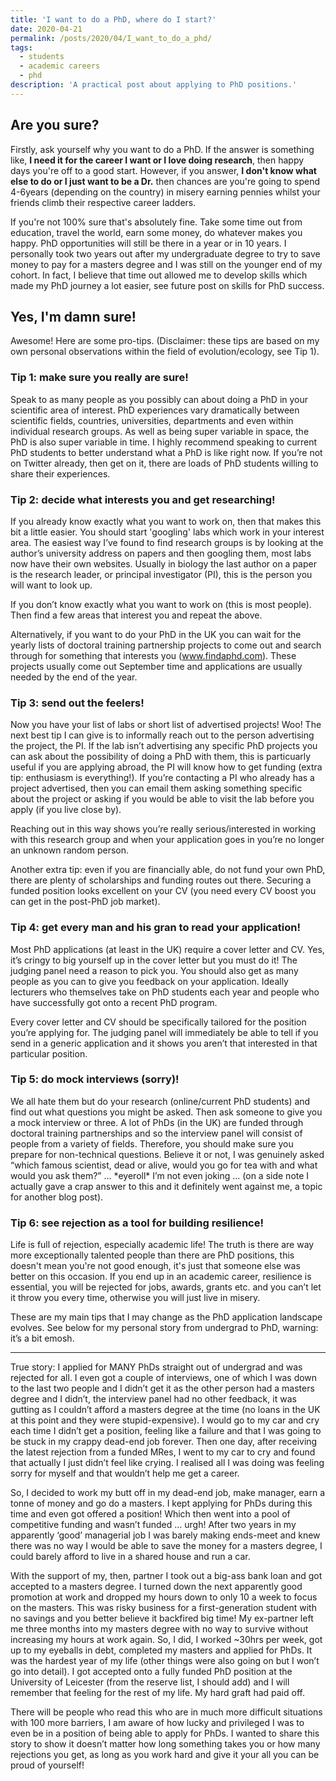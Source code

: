 ```yaml
---
title: 'I want to do a PhD, where do I start?'
date: 2020-04-21
permalink: /posts/2020/04/I_want_to_do_a_phd/
tags:
  - students
  - academic careers
  - phd
description: 'A practical post about applying to PhD positions.'
---
```


<h2>Are you sure?</h2>

Firstly, ask yourself why you want to do a PhD. If the answer is something like, **I need it for the career I want or I love doing research**, then happy days you're off to a good start. However, if you answer, **I don't know what else to do or I just want to be a Dr.** then chances are you're going to spend 4-6years (depending on the country) in misery earning pennies whilst your friends climb their respective career ladders. 

If you're not 100% sure that's absolutely fine. Take some time out from education, travel the world, earn some money, do whatever makes you happy. PhD opportunities will still be there in a year or in 10 years. I personally took two years out after my undergraduate degree to try to save money to pay for a masters degree and I was still on the younger end of my cohort. In fact, I believe that time out allowed me to develop skills which made my PhD journey a lot easier, see future post on skills for PhD success.

<h2>Yes, I'm damn sure!</h2>

Awesome! Here are some pro-tips. (Disclaimer: these tips are based on my own personal observations within the field of evolution/ecology, see Tip 1).

<h3>Tip 1: make sure you really are sure!</h3>
Speak to as many people as you possibly can about doing a PhD in your scientific area of interest. PhD experiences vary dramatically between scientific fields, countries, universities, departments and even within individual research groups. As well as being super variable in space, the PhD is also super variable in time. I highly recommend speaking to current PhD students to better understand what a PhD is like right now. If you’re not on Twitter already, then get on it, there are loads of PhD students willing to share their experiences.

<h3>Tip 2: decide what interests you and get researching!</h3>
If you already know exactly what you want to work on, then that makes this bit a little easier. You should start 'googling' labs which work in your interest area. The easiest way I’ve found to find research groups is by looking at the author’s university address on papers and then googling them, most labs now have their own websites. Usually in biology the last author on a paper is the research leader, or principal investigator (PI), this is the person you will want to look up. 

If you don’t know exactly what you want to work on (this is most people). Then find a few areas that interest you and repeat the above.

Alternatively, if you want to do your PhD in the UK you can wait for the yearly lists of doctoral training partnership projects to come out and search through for something that interests you (www.findaphd.com). These projects usually come out September time and applications are usually needed by the end of the year.

<h3>Tip 3: send out the feelers!</h3>
Now you have your list of labs or short list of advertised projects! Woo! The next best tip I can give is to informally reach out to the person advertising the project, the PI. If the lab isn’t advertising any specific PhD projects you can ask about the possibility of doing a PhD with them, this is particuarly useful if you are applying abroad, the PI will know how to get funding (extra tip: enthusiasm is everything!). If you’re contacting a PI who already has a project advertised, then you can email them asking something specific about the project or asking if you would be able to visit the lab before you apply (if you live close by).

Reaching out in this way shows you’re really serious/interested in working with this research group and when your application goes in you’re no longer an unknown random person.

Another extra tip: even if you are financially able, do not fund your own PhD, there are plenty of scholarships and funding routes out there. Securing a funded position looks excellent on your CV (you need every CV boost you can get in the post-PhD job market).

<h3>Tip 4: get every man and his gran to read your application!</h3>
Most PhD applications (at least in the UK) require a cover letter and CV. Yes, it’s cringy to big yourself up in the cover letter but you must do it! The judging panel need a reason to pick you. You should also get as many people as you can to give you feedback on your application. Ideally lecturers who themselves take on PhD students each year and people who have successfully got onto a recent PhD program.  

Every cover letter and CV should be specifically tailored for the position you’re applying for. The judging panel will immediately be able to tell if you send in a generic application and it shows you aren’t that interested in that particular position.

<h3>Tip 5: do mock interviews (sorry)!</h3>
We all hate them but do your research (online/current PhD students) and find out what questions you might be asked. Then ask someone to give you a mock interview or three. A lot of PhDs (in the UK) are funded through doctoral training partnerships and so the interview panel will consist of people from a variety of fields. Therefore, you should make sure you prepare for non-technical questions. Believe it or not, I was genuinely asked “which famous scientist, dead or alive, would you go for tea with and what would you ask them?” … *eyeroll* I’m not even joking … (on a side note I actually gave a crap answer to this and it definitely went against me, a topic for another blog post).

<h3>Tip 6: see rejection as a tool for building resilience!</h3>
Life is full of rejection, especially academic life! The truth is there are way more exceptionally talented people than there are PhD positions, this doesn't mean you're not good enough, it's just that someone else was better on this occasion. If you end up in an academic career, resilience is essential, you will be rejected for jobs, awards, grants etc. and you can’t let it throw you every time, otherwise you will just live in misery. 

These are my main tips that I may change as the PhD application landscape evolves. See below for my personal story from undergrad to PhD, warning: it’s a bit emosh.

___

True story: I applied for MANY PhDs straight out of undergrad and was rejected for all. I even got a couple of interviews, one of which I was down to the last two people and I didn’t get it as the other person had a masters degree and I didn’t, the interview panel had no other feedback, it was gutting as I couldn’t afford a masters degree at the time (no loans in the UK at this point and they were stupid-expensive). I would go to my car and cry each time I didn’t get a position, feeling like a failure and that I was going to be stuck in my crappy dead-end job forever. Then one day, after receiving the latest rejection from a funded MRes, I went to my car to cry and found that actually I just didn’t feel like crying. I realised all I was doing was feeling sorry for myself and that wouldn’t help me get a career. 

So, I decided to work my butt off in my dead-end job, make manager, earn a tonne of money and go do a masters. I kept applying for PhDs during this time and even got offered a position! Which then went into a pool of competitive funding and wasn’t funded … urgh! After two years in my apparently ‘good’ managerial job I was barely making ends-meet and knew there was no way I would be able to save the money for a masters degree, I could barely afford to live in a shared house and run a car. 

With the support of my, then, partner I took out a big-ass bank loan and got accepted to a masters degree. I turned down the next apparently good promotion at work and dropped my hours down to only 10 a week to focus on the masters. This was risky business for a first-generation student with no savings and you better believe it backfired big time! My ex-partner left me three months into my masters degree with no way to survive without increasing my hours at work again. So, I did, I worked ~30hrs per week, got up to my eyeballs in debt, completed my masters and applied for PhDs. It was the hardest year of my life (other things were also going on but I won’t go into detail). I got accepted onto a fully funded PhD position at the University of Leicester (from the reserve list, I should add) and I will remember that feeling for the rest of my life. My hard graft had paid off.

There will be people who read this who are in much more difficult situations with 100 more barriers, I am aware of how lucky and privileged I was to even be in a position of being able to apply for PhDs. I wanted to share this story to show it doesn’t matter how long something takes you or how many rejections you get, as long as you work hard and give it your all you can be proud of yourself! 
 